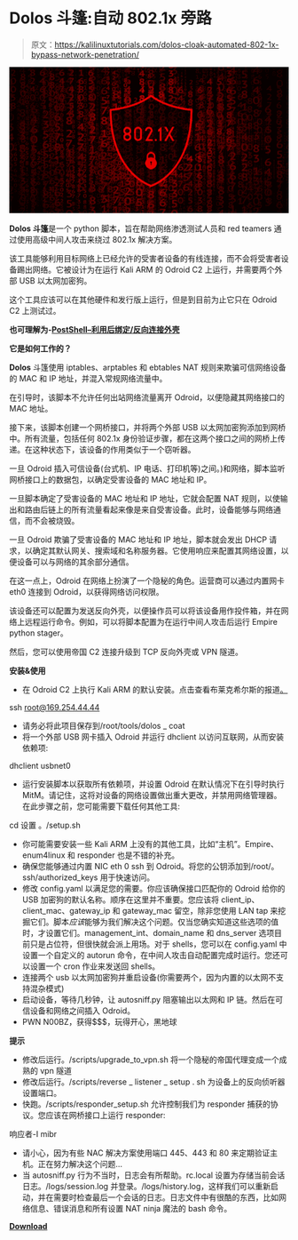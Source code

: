 # Dolos 斗篷:自动 802.1x 旁路

> 原文：<https://kalilinuxtutorials.com/dolos-cloak-automated-802-1x-bypass-network-penetration/>

[![Dolos Cloak : Automated 802.1x Bypass](img//dd4d0c1c4f77b188f63f53a0c7257b1d.png "Dolos Cloak : Automated 802.1x Bypass")](https://1.bp.blogspot.com/-gzX1v6gSX_s/XYZGwYrOFsI/AAAAAAAACko/UMYO70hLPiQtj1zo07WryVgGOH-HsuUwQCLcBGAsYHQ/s1600/802.png)

**Dolos 斗篷**是一个 python 脚本，旨在帮助网络渗透测试人员和 red teamers 通过使用高级中间人攻击来绕过 802.1x 解决方案。

该工具能够利用目标网络上已经允许的受害者设备的有线连接，而不会将受害者设备踢出网络。它被设计为在运行 Kali ARM 的 Odroid C2 上运行，并需要两个外部 USB 以太网加密狗。

这个工具应该可以在其他硬件和发行版上运行，但是到目前为止它只在 Odroid C2 上测试过。

**也可理解为-[PostShell–利用后绑定/反向连接外壳](https://kalilinuxtutorials.com/postshell-post-exploitation-bind-backconnect-shell/)**

**它是如何工作的？**

**Dolos** 斗篷使用 iptables、arptables 和 ebtables NAT 规则来欺骗可信网络设备的 MAC 和 IP 地址，并混入常规网络流量中。

在引导时，该脚本不允许任何出站网络流量离开 Odroid，以便隐藏其网络接口的 MAC 地址。

接下来，该脚本创建一个网桥接口，并将两个外部 USB 以太网加密狗添加到网桥中。所有流量，包括任何 802.1x 身份验证步骤，都在这两个接口之间的网桥上传递。在这种状态下，该设备的作用类似于一个窃听器。

一旦 Odroid 插入可信设备(台式机、IP 电话、打印机等)之间。)和网络，脚本监听网桥接口上的数据包，以确定受害设备的 MAC 地址和 IP。

一旦脚本确定了受害设备的 MAC 地址和 IP 地址，它就会配置 NAT 规则，以使输出和路由后链上的所有流量看起来像是来自受害设备。此时，设备能够与网络通信，而不会被烧毁。

一旦 Odroid 欺骗了受害设备的 MAC 地址和 IP 地址，脚本就会发出 DHCP 请求，以确定其默认网关、搜索域和名称服务器。它使用响应来配置其网络设置，以便设备可以与网络的其余部分通信。

在这一点上，Odroid 在网络上扮演了一个隐秘的角色。运营商可以通过内置网卡 eth0 连接到 Odroid，以获得网络访问权限。

该设备还可以配置为发送反向外壳，以便操作员可以将该设备用作投件箱，并在网络上远程运行命令。例如，可以将脚本配置为在运行中间人攻击后运行 Empire python stager。

然后，您可以使用帝国 C2 连接升级到 TCP 反向外壳或 VPN 隧道。

**安装&使用**

*   在 Odroid C2 上执行 Kali ARM 的默认安装。点击查看布莱克希尔斯的报道[。](https://www.blackhillsinfosec.com/how-to-build-your-own-penetration-testing-drop-box/)

ssh root@169.254.44.44

*   请务必将此项目保存到/root/tools/dolos _ coat
*   将一个外部 USB 网卡插入 Odroid 并运行 dhclient 以访问互联网，从而安装依赖项:

dhclient usbnet0

*   运行安装脚本以获取所有依赖项，并设置 Odroid 在默认情况下在引导时执行 MitM。请记住，这将对设备的网络设置做出重大更改，并禁用网络管理器。在此步骤之前，您可能需要下载任何其他工具:

cd 设置
。/setup.sh

*   你可能需要安装一些 Kali ARM 上没有的其他工具，比如“主机”。Empire、enum4linux 和 responder 也是不错的补充。
*   确保您能够通过内置 NIC eth 0 ssh 到 Odroid。将您的公钥添加到/root/。ssh/authorized_keys 用于快速访问。
*   修改 config.yaml 以满足您的需要。你应该确保接口匹配你的 Odroid 给你的 USB 加密狗的默认名称。顺序在这里并不重要。您应该将 client_ip、client_mac、gateway_ip 和 gateway_mac 留空，除非您使用 LAN tap 来挖掘它们。脚本*应该*能够为我们解决这个问题。仅当您确实知道这些选项的值时，才设置它们。management_int、domain_name 和 dns_server 选项目前只是占位符，但很快就会派上用场。对于 shells，您可以在 config.yaml 中设置一个自定义的 autorun 命令，在中间人攻击自动配置完成时运行。您还可以设置一个 cron 作业来发送回 shells。
*   连接两个 usb 以太网加密狗并重启设备(你需要两个，因为内置的以太网不支持混杂模式)
*   启动设备，等待几秒钟，让 autosniff.py 阻塞输出以太网和 IP 链。然后在可信设备和网络之间插入 Odroid。
*   PWN N00BZ，获得$$$，玩得开心，黑地球

**提示**

*   修改后运行。/scripts/upgrade_to_vpn.sh 将一个隐秘的帝国代理变成一个成熟的 vpn 隧道
*   修改后运行。/scripts/reverse _ listener _ setup . sh 为设备上的反向侦听器设置端口。
*   快跑。/scripts/responder_setup.sh 允许控制我们为 responder 捕获的协议。您应该在网桥接口上运行 responder:

响应者-I mibr

*   请小心，因为有些 NAC 解决方案使用端口 445、443 和 80 来定期验证主机。正在努力解决这个问题…
*   当 autosniff.py 行为不当时，日志会有所帮助。rc.local 设置为存储当前会话日志。/logs/session.log 并登录。/logs/history.log，这样我们可以重新启动，并在需要时检查最后一个会话的日志。日志文件中有很酷的东西，比如网络信息、错误消息和所有设置 NAT ninja 魔法的 bash 命令。

[**Download**](https://github.com/fkasler/dolos_cloak)
